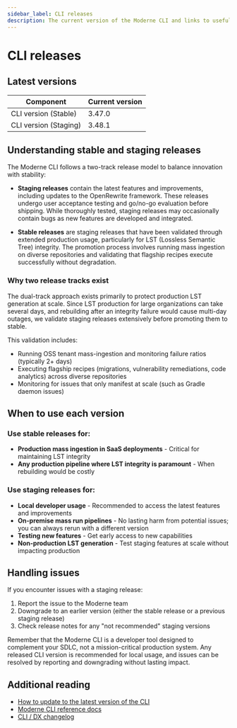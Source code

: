 ```yaml
---
sidebar_label: CLI releases
description: The current version of the Moderne CLI and links to useful CLI documentation.
---
```


# CLI releases

## Latest versions

| Component             | Current version |
| --------------------- | --------------- |
| CLI version (Stable)  | 3.47.0          |
| CLI version (Staging) | 3.48.1          |

## Understanding stable and staging releases

The Moderne CLI follows a two-track release model to balance innovation with stability:

* **Staging releases** contain the latest features and improvements, including updates to the OpenRewrite framework. These releases undergo user acceptance testing and go/no-go evaluation before shipping. While thoroughly tested, staging releases may occasionally contain bugs as new features are developed and integrated.

* **Stable releases** are staging releases that have been validated through extended production usage, particularly for LST (Lossless Semantic Tree) integrity. The promotion process involves running mass ingestion on diverse repositories and validating that flagship recipes execute successfully without degradation.

### Why two release tracks exist

The dual-track approach exists primarily to protect production LST generation at scale. Since LST production for large organizations can take several days, and rebuilding after an integrity failure would cause multi-day outages, we validate staging releases extensively before promoting them to stable. 

This validation includes:

* Running OSS tenant mass-ingestion and monitoring failure ratios (typically 2+ days)
* Executing flagship recipes (migrations, vulnerability remediations, code analytics) across diverse repositories
* Monitoring for issues that only manifest at scale (such as Gradle daemon issues)

## When to use each version

### Use stable releases for:

* **Production mass ingestion in SaaS deployments** - Critical for maintaining LST integrity
* **Any production pipeline where LST integrity is paramount** - When rebuilding would be costly

### Use staging releases for:

* **Local developer usage** - Recommended to access the latest features and improvements
* **On-premise mass run pipelines** - No lasting harm from potential issues; you can always rerun with a different version
* **Testing new features** - Get early access to new capabilities
* **Non-production LST generation** - Test staging features at scale without impacting production

## Handling issues

If you encounter issues with a staging release:

1. Report the issue to the Moderne team
2. Downgrade to an earlier version (either the stable release or a previous staging release)
3. Check release notes for any "not recommended" staging versions

Remember that the Moderne CLI is a developer tool designed to complement your SDLC, not a mission-critical production system. Any released CLI version is recommended for local usage, and issues can be resolved by reporting and downgrading without lasting impact.

## Additional reading

* [How to update to the latest version of the CLI](../user-documentation/moderne-cli/how-to-guides/cli-upgrade.md)
* [Moderne CLI reference docs](../user-documentation/moderne-cli/cli-reference.md)
* [CLI / DX changelog](./cli-dx.md)
